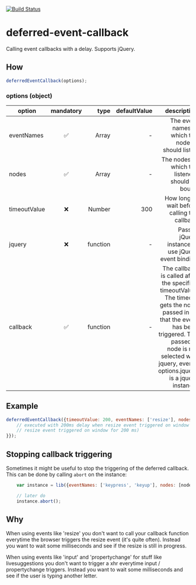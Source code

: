 [![Build Status](https://travis-ci.org/AOEpeople/deferred-event-callback.svg?branch=master)](https://travis-ci.org/AOEpeople/deferred-event-callback)

# deferred-event-callback

Calling event callbacks with a delay. Supports jQuery.

## How
```javascript
deferredEventCallback(options);
```

### options (object)
| option        | mandatory            | type     | defaultValue     | description                                         |
| ------------- |:--------------------:| --------:|-----------------:|----------------------------------------------------:|
| eventNames    | :white_check_mark:   | Array    | -                | The event names to which the node(s) should listen  |
| nodes         | :white_check_mark:   | Array    | -                | The nodes to which the listeners should be bound    |
| timeoutValue  | :x:                  | Number   | 300              | How long to wait before calling the  callback       |
| jquery        | :x:                  | function | -                | Pass in jQuery instance to use jQuery event binding |
| callback      | :white_check_mark:   | function | -                | The callback is called after the specified timeoutValue. The timeout gets the node passed in on that the event has been triggered. The passed in node is not selected with jquery, even if options.jquery is a jquery instance. |

## Example
```javascript
deferredEventCallback({timeoutValue: 200, eventNames: ['resize'], nodes: [window], jquery: jQuery, callback: function() {
    // executed with 200ms delay when resize event triggered on window and only once (if no other 
    // resize event triggered on window for 200 ms)
}});
```

## Stopping callback triggering
Sometimes it might be useful to stop the triggering of the deferred callback. This can be done by calling `abort` on the instance:

```javascript
    var instance = lib({eventNames: ['keypress', 'keyup'], nodes: [node, node, node], jquery: $, timeoutValue: 50, callback: function() {}});

    // later do
    instance.abort();
```

## Why
When using events like 'resize' you don't want to call your callback function everytime the browser triggers the resize event (it's quite often). Instead you want to wait some milliseconds and see if the resize is still in progress.

When using events like 'input' and 'propertychange' for stuff like livesuggestions you don't want to trigger a xhr everytime input / propertychange triggers. Instead you want to wait some milliseconds and see if the user is typing another letter.
